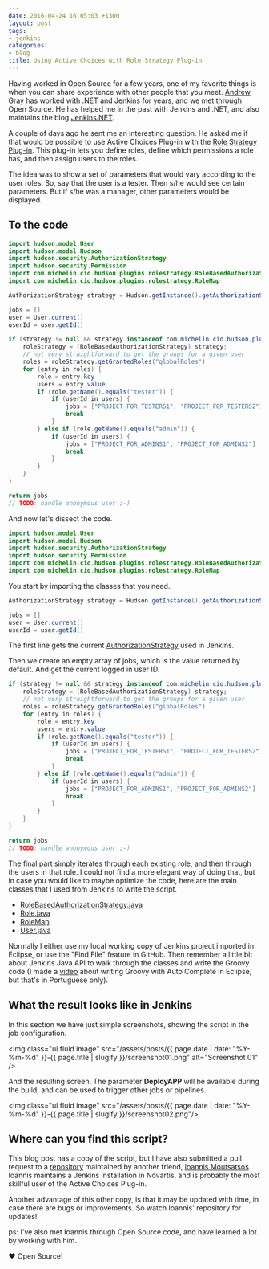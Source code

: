 ```yaml
---
date: 2016-04-24 16:05:03 +1300
layout: post
tags:
- jenkins
categories:
- blog
title: Using Active Choices with Role Strategy Plug-in
---
```


Having worked in Open Source for a few years, one of my favorite things is when you can
share experience with other people that you meet. [Andrew Gray](https://github.com/agray)
has worked with .NET and Jenkins for years, and we met through Open Source. He has helped me
in the past with Jenkins and .NET, and also maintains the blog
[Jenkins.NET](http://jenkinsheaven.blogspot.co.nz/).

A couple of days ago he sent me an interesting question. He asked me if that would be possible
to use Active Choices Plug-in with the [Role Strategy Plug-in](https://wiki.jenkins-ci.org/display/JENKINS/Role+Strategy+Plugin).
This plug-in lets you define roles, define which permissions a role has, and then assign users to the roles.

<!--more-->

The idea was to show a set of parameters that would vary according to the user roles. So, say that the user
is a tester. Then s/he would see certain parameters. But if s/he was a manager, other parameters would be
displayed.

## To the code

```java
import hudson.model.User
import hudson.model.Hudson
import hudson.security.AuthorizationStrategy
import hudson.security.Permission
import com.michelin.cio.hudson.plugins.rolestrategy.RoleBasedAuthorizationStrategy
import com.michelin.cio.hudson.plugins.rolestrategy.RoleMap

AuthorizationStrategy strategy = Hudson.getInstance().getAuthorizationStrategy();

jobs = []
user = User.current()
userId = user.getId()

if (strategy != null && strategy instanceof com.michelin.cio.hudson.plugins.rolestrategy.RoleBasedAuthorizationStrategy) {
    roleStrategy = (RoleBasedAuthorizationStrategy) strategy;
    // not very straightforward to get the groups for a given user
    roles = roleStrategy.getGrantedRoles("globalRoles")
    for (entry in roles) {
        role = entry.key
        users = entry.value
        if (role.getName().equals("tester")) {
            if (userId in users) {
                jobs = ["PROJECT_FOR_TESTERS1", "PROJECT_FOR_TESTERS2"]
                break
            }
        } else if (role.getName().equals("admin")) {
            if (userId in users) {
                jobs = ["PROJECT_FOR_ADMINS1", "PROJECT_FOR_ADMINS2"]
                break
            }
        }
    }
}

return jobs
// TODO: handle anonymous user ;-)
```

And now let's dissect the code.

```java
import hudson.model.User
import hudson.model.Hudson
import hudson.security.AuthorizationStrategy
import hudson.security.Permission
import com.michelin.cio.hudson.plugins.rolestrategy.RoleBasedAuthorizationStrategy
import com.michelin.cio.hudson.plugins.rolestrategy.RoleMap
```

You start by importing the classes that you need.

```java
AuthorizationStrategy strategy = Hudson.getInstance().getAuthorizationStrategy();

jobs = []
user = User.current()
userId = user.getId()
```

The first line gets the current [AuthorizationStrategy](https://github.com/jenkinsci/jenkins/blob/f6e431b80c4d162560419fa51633224a9724bb0d/core/src/main/java/hudson/security/AuthorizationStrategy.java)
used in Jenkins.

Then we create an empty array of jobs, which is the value returned by default. And get the current
logged in user ID.

```java
if (strategy != null && strategy instanceof com.michelin.cio.hudson.plugins.rolestrategy.RoleBasedAuthorizationStrategy) {
    roleStrategy = (RoleBasedAuthorizationStrategy) strategy;
    // not very straightforward to get the groups for a given user
    roles = roleStrategy.getGrantedRoles("globalRoles")
    for (entry in roles) {
        role = entry.key
        users = entry.value
        if (role.getName().equals("tester")) {
            if (userId in users) {
                jobs = ["PROJECT_FOR_TESTERS1", "PROJECT_FOR_TESTERS2"]
                break
            }
        } else if (role.getName().equals("admin")) {
            if (userId in users) {
                jobs = ["PROJECT_FOR_ADMINS1", "PROJECT_FOR_ADMINS2"]
                break
            }
        }
    }
}

return jobs
// TODO: handle anonymous user ;-)
```

The final part simply iterates through each existing role, and then through the
users in that role. I could not find a more elegant way of doing that, but in case
you would like to maybe optimize the code, here are the main classes that I
used from Jenkins to write the script.

* [RoleBasedAuthorizationStrategy.java](https://github.com/jenkinsci/role-strategy-plugin/blob/b6dca7904ce1c83b3afef0995ef5f42823171b0b/src/main/java/com/michelin/cio/hudson/plugins/rolestrategy/RoleBasedAuthorizationStrategy.java)
* [Role.java](https://github.com/jenkinsci/role-strategy-plugin/blob/master/src/main/java/com/michelin/cio/hudson/plugins/rolestrategy/Role.java)
* [RoleMap](https://github.com/jenkinsci/role-strategy-plugin/blob/b6dca7904ce1c83b3afef0995ef5f42823171b0b/src/main/java/com/michelin/cio/hudson/plugins/rolestrategy/RoleMap.java)
* [User.java](https://github.com/jenkinsci/jenkins/blob/f6e431b80c4d162560419fa51633224a9724bb0d/core/src/main/java/hudson/model/User.java)

Normally I either use my local working copy of Jenkins project imported in Eclipse, or use the
"Find File" feature in GitHub. Then remember a little bit about Jenkins Java API to walk
through the classes and write the Groovy code (I made a
[video](https://www.youtube.com/watch?v=jmPJvJGEFb4) about writing Groovy with Auto Complete in
Eclipse, but that's in Portuguese only).

## What the result looks like in Jenkins

In this section we have just simple screenshots, showing the script in the job configuration.

<img class="ui fluid image" src="/assets/posts/{{ page.date | date: "%Y-%m-%d" }}-{{ page.title | slugify }}/screenshot01.png" alt="Screenshot 01" />

And the resulting screen. The parameter **DeployAPP** will be available during the build,
and can be used to trigger other jobs or pipelines.

<img class="ui fluid image" src="/assets/posts/{{ page.date | date: "%Y-%m-%d" }}-{{ page.title | slugify }}/screenshot02.png"/>


## Where can you find this script?

This blog post has a copy of the script, but I have also submitted
a pull request to a [repository](https://github.com/imoutsatsos/jenkins-scriptlets)
maintained by another friend, [Ioannis Moutsatsos](https://github.com/imoutsatsos). Ioannis
maintains a Jenkins installation in Novartis, and is probably the most skillful user
of the Active Choices Plug-in.

Another advantage of this other copy, is that it may be updated with time, in case there are
bugs or improvements. So watch Ioannis' repository for updates!

ps: I've also met Ioannis through Open Source code, and have learned a lot by working with him. 

♥ Open Source!
